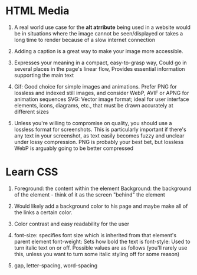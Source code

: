 # HTML Media

1. A real world use case for the **alt atrribute** being used in a website would be in situations where the image cannot be seen/displayed or takes a long time to render because of a slow internet connection

2. Adding a caption is a great way to make your image more accessible. 

3. Expresses your meaning in a compact, easy-to-grasp way, Could go in several places in the page's linear flow, Provides essential information supporting the main text

4. Gif: Good choice for simple images and animations. Prefer PNG for lossless and indexed still images, and consider WebP, AVIF or APNG for animation sequences
   SVG: Vector image format; ideal for user interface elements, icons, diagrams, etc., that must be drawn accurately at different sizes
   
5. Unless you're willing to compromise on quality, you should use a lossless format for screenshots. This is particularly important if there's any text in your screenshot, as text easily becomes fuzzy and unclear under lossy compression. PNG is probably your best bet, but lossless WebP is arguably going to be better compressed

# Learn CSS

1. Foreground: the content within the element
   Background: the background of the element - think of it as the screen "behind" the element
   
2. Would likely add a background color to his page and maybe make all of the links a certain color.

3. Color contrast and easy readability for the user

4. font-size: specifies font size which is inherited from that element's parent element 
   font-weight: Sets how bold the text is
   font-style: Used to turn italic text on or off. Possible values are as follows (you'll rarely use this, unless you want to turn some italic styling off for some reason)

5. gap, letter-spacing, word-spacing







